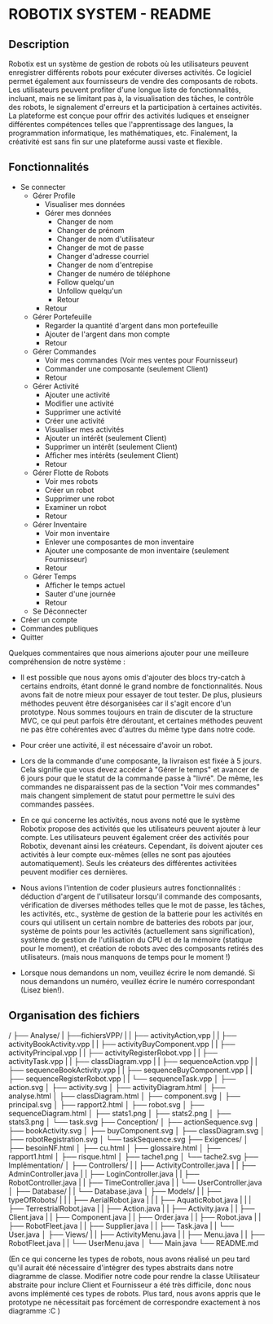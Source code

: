 # ROBOTIX SYSTEM - README 

## Description
Robotix est un système de gestion de robots où les utilisateurs peuvent enregistrer différents robots pour exécuter diverses activités. Ce logiciel permet également aux fournisseurs de vendre des composants de robots. Les utilisateurs peuvent profiter d'une longue liste de fonctionnalités, incluant, mais ne se limitant pas à, la visualisation des tâches, le contrôle des robots, le signalement d'erreurs et la participation à certaines activités. La plateforme est conçue pour offrir des activités ludiques et enseigner différentes compétences telles que l'apprentissage des langues, la programmation informatique, les mathématiques, etc. Finalement, la créativité est sans fin sur une plateforme aussi vaste et flexible.

## Fonctionnalités
- Se connecter
  - Gérer Profile
    - Visualiser mes données
    - Gérer mes données
      - Changer de nom
      - Changer de prénom
      - Changer de nom d'utilisateur
      - Changer de mot de passe
      - Changer d'adresse courriel
      - Changer de nom d'entrepise
      - Changer de numéro de téléphone
      - Follow quelqu'un
      - Unfollow quelqu'un
      - Retour
    - Retour
  - Gérer Portefeuille
    - Regarder la quantité d'argent dans mon portefeuille
    - Ajouter de l'argent dans mon compte
    - Retour
  - Gérer Commandes
    - Voir mes commandes (Voir mes ventes pour Fournisseur)
    - Commander une composante (seulement Client)
    - Retour
  - Gérer Activité
    - Ajouter une activité
    - Modifier une activité
    - Supprimer une activité
    - Créer une activité
    - Visualiser mes activités
    - Ajouter un intérêt (seulement Client)
    - Supprimer un intérêt (seulement Client)
    - Afficher mes intérêts (seulement Client)
    - Retour
  - Gérer Flotte de Robots
     - Voir mes robots
     - Créer un robot
     - Supprimer une robot
     - Examiner un robot
     - Retour
  - Gérer Inventaire
      - Voir mon inventaire
      - Enlever une composantes de mon inventaire
      - Ajouter une composante de mon inventaire (seulement Fournisseur)
      - Retour
  - Gérer Temps
      - Afficher le temps actuel
      - Sauter d'une journée
      - Retour
  - Se Déconnecter
- Créer un compte
- Commandes publiques
- Quitter

Quelques commentaires que nous aimerions ajouter pour une meilleure compréhension de notre système :

- Il est possible que nous ayons omis d'ajouter des blocs try-catch à certains endroits, étant donné le grand nombre de fonctionnalités. Nous avons fait de notre mieux pour essayer de tout tester. De plus, plusieurs méthodes peuvent être désorganisées car il s'agit encore d'un prototype. Nous sommes toujours en train de discuter de la structure MVC, ce qui peut parfois être déroutant, et certaines méthodes peuvent ne pas être cohérentes avec d'autres du même type dans notre code.

- Pour créer une activité, il est nécessaire d'avoir un robot.

- Lors de la commande d'une composante, la livraison est fixée à 5 jours. Cela signifie que vous devez accéder à "Gérer le temps" et avancer de 6 jours pour que le statut de la commande passe à "livré". De même, les commandes ne disparaissent pas de la section "Voir mes commandes" mais changent simplement de statut pour permettre le suivi des commandes passées.
  
- En ce qui concerne les activités, nous avons noté que le système Robotix propose des activités que les utilisateurs peuvent ajouter à leur compte. Les utilisateurs peuvent également créer des activités pour Robotix, devenant ainsi les créateurs. Cependant, ils doivent ajouter ces activités à leur compte eux-mêmes (elles ne sont pas ajoutées automatiquement). Seuls les créateurs des différentes activitées peuvent modifier ces dernières.
  
- Nous avions l'intention de coder plusieurs autres fonctionnalités : déduction d'argent de l'utilisateur lorsqu'il commande des composants, vérification de diverses méthodes telles que le mot de passe, les tâches, les activités, etc., système de gestion de la batterie pour les activités en cours qui utilisent un certain nombre de batteries des robots par jour, système de points pour les activités (actuellement sans signification), système de gestion de l'utilisation du CPU et de la mémoire (statique pour le moment), et création de robots avec des composants retirés des utilisateurs. (mais nous manquons de temps pour le moment !)

- Lorsque nous demandons un nom, veuillez écrire le nom demandé. Si nous demandons un numéro, veuillez écrire le numéro correspondant (Lisez bien!).
    
## Organisation des fichiers

/ 
├── Analyse/
|   ├──fichiersVPP/
|   |   ├── activityAction,vpp
|   |   ├── activityBookActivity.vpp
|   |   ├── activityBuyComponent.vpp
|   |   ├── activityPrincipal.vpp
|   |   ├── activityRegisterRobot.vpp
|   |   ├── activityTask.vpp
|   |   ├── classDiagram.vpp
|   |   ├── sequenceAction.vpp
|   |   ├── sequenceBookActivity.vpp
|   |   ├── sequenceBuyComponent.vpp
|   |   ├── sequenceRegisterRobot.vpp
|   |   └── sequenceTask.vpp
│   ├── action.svg
│   ├── activity.svg
│   ├── activityDiagram.html
│   ├── analyse.html
│   ├── classDiagram.html
│   ├── component.svg
│   ├── principal.svg
│   ├── rapport2.html
│   ├── robot.svg
│   ├── sequenceDiagram.html
│   ├── stats1.png
│   ├── stats2.png
│   ├── stats3.png
│   └── task.svg
├── Conception/
│   ├── actionSequence.svg
│   ├── bookActivity.svg
│   ├── buyComponent.svg
│   ├── classDiagram.svg
│   ├── robotRegistration.svg
│   └── taskSequence.svg
├── Exigences/
│   ├── besoinNF.html
│   ├── cu.html
│   ├── glossaire.html
│   ├── rapport1.html
│   ├── risque.html
│   ├── tache1.png
│   └── tache2.svg
├── Implémentation/
│   ├── Controllers/
|   |   ├── ActivityController.java
|   |   ├── AdminController.java
|   |   ├── LoginController.java
|   |   ├── RobotController.java
|   |   ├── TimeController.java
|   |   └── UserController.java
│   ├── Database/
|   |   └── Database.java
│   ├── Models/
|   |   ├── typeOfRobots/
|   |   |   ├── AerialRobot.java
|   |   |   ├── AquaticRobot.java
|   |   |   ├── TerrestrialRobot.java
|   |   ├── Action.java
|   |   ├── Activity.java
|   |   ├── Client.java
|   |   ├── Component.java
|   |   ├── Order.java
|   |   ├── Robot.java
|   |   ├── RobotFleet.java
|   |   ├── Supplier.java
|   |   ├── Task.java
|   |   └── User.java
│   ├── Views/
|   |   ├── ActivityMenu.java
|   |   ├── Menu.java
|   |   ├── RobotFleet.java
|   |   └── UserMenu.java
│   └── Main.java
└── README.md



(En ce qui concerne les types de robots, nous avons réalisé un peu tard qu'il aurait été nécessaire d'intégrer des types abstraits dans notre diagramme de classe. Modifier notre code pour rendre la classe Utilisateur abstraite pour inclure Client et Fournisseur a été très difficile, donc nous avons implémenté ces types de robots. Plus tard, nous avons appris que le prototype ne nécessitait pas forcément de correspondre exactement à nos diagramme  :C )
